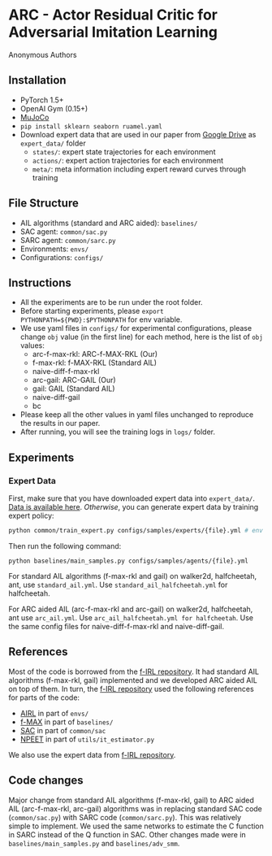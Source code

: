 # ARC - Actor Residual Critic for Adversarial Imitation Learning
Anonymous Authors

## Installation

- PyTorch 1.5+
- OpenAI Gym (0.15+)
- [MuJoCo](https://www.roboti.us/license.html)
- `pip install sklearn seaborn ruamel.yaml`
- Download expert data that are used in our paper from [Google Drive](https://drive.google.com/drive/folders/1HJBV0HRi3B0KcbRAX5BOudkEYKj8ts4Q?usp=sharing) as `expert_data/` folder
  - `states/`: expert state trajectories for each environment
  - `actions/`: expert action trajectories for each environment
  - `meta/`: meta information including expert reward curves through training


## File Structure
- AIL algorithms (standard and ARC aided): `baselines/`
- SAC agent: `common/sac.py`
- SARC agent: `common/sarc.py`
- Environments: `envs/`
- Configurations: `configs/`

## Instructions
- All the experiments are to be run under the root folder. 
- Before starting experiments, please `export PYTHONPATH=${PWD}:$PYTHONPATH` for env variable. 
- We use yaml files in `configs/` for experimental configurations, please change `obj` value (in the first line) for each method, here is the list of `obj` values:
    -  arc-f-max-rkl: ARC-f-MAX-RKL (Our)
    -  f-max-rkl: f-MAX-RKL (Standard AIL)
    -  naive-diff-f-max-rkl
    -  arc-gail: ARC-GAIL (Our)
    -  gail: GAIL (Standard AIL)
    -  naive-diff-gail
    -  bc
- Please keep all the other values in yaml files unchanged to reproduce the results in our paper.
- After running, you will see the training logs in `logs/` folder.

## Experiments
### Expert Data

First, make sure that you have downloaded expert data into `expert_data/`.  [Data is available here](https://drive.google.com/drive/folders/1HJBV0HRi3B0KcbRAX5BOudkEYKj8ts4Q?usp=sharing).
*Otherwise*, you can generate expert data by training expert policy:

```bash
python common/train_expert.py configs/samples/experts/{file}.yml # env is in {hopper, walker2d, halfcheetah, ant}
```

Then run the following command:
```
python baselines/main_samples.py configs/samples/agents/{file}.yml
```
For standard AIL algorithms (f-max-rkl and gail) on walker2d, halfcheetah, ant, use `standard_ail.yml`. Use `standard_ail_halfcheetah.yml` for halfcheetah.

For ARC aided AIL (arc-f-max-rkl and arc-gail) on walker2d, halfcheetah, ant use `arc_ail.yml`. Use `arc_ail_halfcheetah.yml for halfcheetah`. Use the same config files for naive-diff-f-max-rkl and naive-diff-gail.


## References
Most of the code is borrowed from the [f-IRL repository](https://github.com/twni2016/f-IRL). It had standard AIL algorithms (f-max-rkl, gail) implemented and we developed ARC aided AIL on top of them. In turn, the [f-IRL repository](https://github.com/twni2016/f-IRL) used the following references for parts of the code:
- [AIRL](https://github.com/justinjfu/inverse_rl) in part of `envs/` 
- [f-MAX](https://github.com/KamyarGh/rl_swiss/blob/master/run_scripts/adv_smm_exp_script.py) in part of `baselines/`
- [SAC](https://github.com/openai/spinningup/tree/master/spinup/algos/pytorch/sac) in part of `common/sac`
- [NPEET](https://github.com/gregversteeg/NPEET) in part of `utils/it_estimator.py`

We also use the expert data from [f-IRL repository](https://github.com/twni2016/f-IRL).

## Code changes

Major change from standard AIL algorithms (f-max-rkl, gail) to ARC aided AIL (arc-f-max-rkl, arc-gail) algorithms was in replacing standard SAC code (`common/sac.py`) with SARC code (`common/sarc.py`). This was relatively simple to implement. We used the same networks to estimate the C function in SARC instead of the Q function in SAC. Other changes made were in `baselines/main_samples.py` and `baselines/adv_smm`.